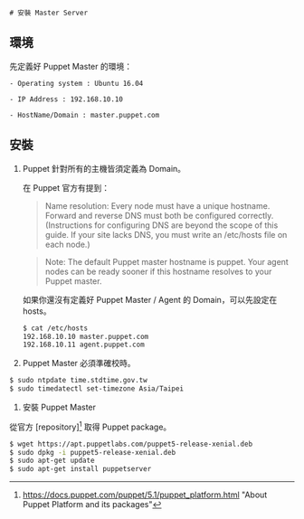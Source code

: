     # 安裝 Master Server

## 環境

先定義好 Puppet Master 的環境：

    - Operating system : Ubuntu 16.04

    - IP Address : 192.168.10.10

    - HostName/Domain : master.puppet.com

## 安裝    
    
1. Puppet 針對所有的主機皆須定義為 Domain。

    在 Puppet 官方有提到：
    
    > Name resolution: Every node must have a unique hostname. Forward and reverse DNS must both be configured correctly. (Instructions for configuring DNS are beyond the scope of this guide. If your site lacks DNS, you must write an /etc/hosts file on each node.)
    
    > Note: The default Puppet master hostname is puppet. Your agent nodes can be ready sooner if this hostname resolves to your Puppet master.
    
    如果你還沒有定義好 Puppet Master / Agent 的 Domain，可以先設定在 hosts。
    
    ```bash
    $ cat /etc/hosts
    192.168.10.10 master.puppet.com
    192.168.10.11 agent.puppet.com
    ```

1. Puppet Master 必須準確校時。

```bash
$ sudo ntpdate time.stdtime.gov.tw
$ sudo timedatectl set-timezone Asia/Taipei
```

1. 安裝 Puppet Master

從官方 [repository][^1] 取得 Puppet package。

```bash
$ wget https://apt.puppetlabs.com/puppet5-release-xenial.deb
$ sudo dpkg -i puppet5-release-xenial.deb
$ sudo apt-get update
$ sudo apt-get install puppetserver
```


[^1]: https://docs.puppet.com/puppet/5.1/puppet_platform.html "About Puppet Platform and its packages"














